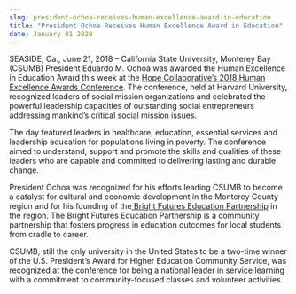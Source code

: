 ```yaml
---
slug: president-ochoa-receives-human-excellence-award-in-education
title: "President Ochoa Receives Human Excellence Award in Education"
date: January 01 2020
---
```


 
<p>
  SEASIDE, Ca., June 21, 2018 – California State University, Monterey Bay
  (CSUMB) President Eduardo M. Ochoa was awarded the Human Excellence in
  Education Award this week at the
  <a href="https://spark.adobe.com/page/Rdfjrd3M2NDJU/"
    >Hope Collaborative’s 2018 Human Excellence Awards Conference</a
  >. The conference, held at Harvard University, recognized leaders of social
  mission organizations and celebrated the powerful leadership capacities of
  outstanding social entrepreneurs addressing mankind’s critical social mission
  issues.
</p>
<p>
  The day featured leaders in healthcare, education, essential services and
  leadership education for populations living in poverty. The conference aimed
  to understand, support and promote the skills and qualities of these leaders
  who are capable and committed to delivering lasting and durable change.
</p>
<p>
  President Ochoa was recognized for his efforts leading CSUMB to become a
  catalyst for cultural and economic development in the Monterey County region
  and for his founding of the<a href="https://brightfuturesmc.org/en/home-2/">
    Bright Futures Education Partnership</a
  >
  in the region. The Bright Futures Education Partnership is a community
  partnership that fosters progress in education outcomes for local students
  from cradle to career.
</p>
<p>
  CSUMB, still the only university in the United States to be a two-time winner
  of the U.S. President’s Award for Higher Education Community Service, was
  recognized at the conference for being a national leader in service learning
  with a commitment to community-focused classes and volunteer activities.
</p>
 
